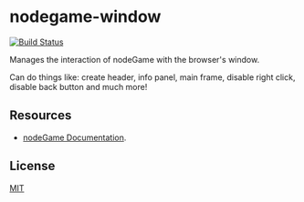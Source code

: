 # nodegame-window

[![Build Status](https://travis-ci.org/nodeGame/nodegame-window.png?branch=master)](https://travis-ci.org/nodeGame/nodegame-window)

Manages the interaction of nodeGame with the browser's window. 

Can do things like: create header, info panel, main frame, disable right click, disable back button and much more!

## Resources

- [nodeGame Documentation](https://github.com/nodeGame/nodegame/wiki).


## License

[MIT](LICENSE)
